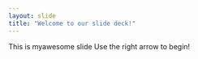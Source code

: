 ```yaml
---
layout: slide
title: "Welcome to our slide deck!"
---
```


This is myawesome slide
Use the right arrow to begin!
